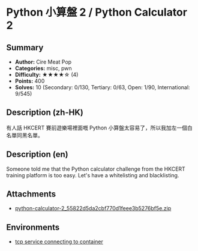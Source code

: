 Python 小算盤 2 / Python Calculator 2
===

## Summary

* **Author:** Cire Meat Pop
* **Categories:** misc, pwn
* **Difficulty:** ★★★★☆ (4)
* **Points:** 400
* **Solves:** 10 (Secondary: 0/130, Tertiary: 0/63, Open: 1/90, International: 9/545)

## Description (zh-HK)

有人話 HKCERT 賽前遊樂場裡面嘅 Python 小算盤太容易了，所以我加左一個白名單同黑名單。

## Description (en)

Someone told me that the Python calculator challenge from the HKCERT training platform is too easy. Let's have a whitelisting and blacklisting.

## Attachments

- [python-calculator-2_55822d5da2cbf770d1feee3b5276bf5e.zip](https://github.com/blackb6a/hkcert-ctf-2024-challenges/releases/download/v1.0.0/python-calculator-2_55822d5da2cbf770d1feee3b5276bf5e.zip)


## Environments

- [tcp service connecting to container](env)



